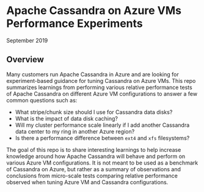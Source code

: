 # Apache Cassandra on Azure VMs Performance Experiments
September 2019

## Overview
Many customers run Apache Cassandra in Azure and are looking for experiment-based guidance for tuning Cassandra on Azure VMs. This repo summarizes learnings from performing various relative performance tests of Apache Cassandra on different Azure VM configurations to answer a few common questions such as: 
* What stripe/chunk size should I use for Cassandra data disks?
* What is the impact of data disk caching? 
* Will my cluster performance scale linearly if I add another Cassandra data center to my ring in another Azure region?
* Is there a performance difference between `ext4` and `xfs` filesystems?

The goal of this repo is to share interesting learnings to help increase knowledge around how Apache Cassandra will behave and perform on various Azure VM configurations. It is not meant to be used as a benchmark of Cassandra on Azure, but rather as a summary of observations and conclusions from micro-scale tests comparing relative performance observed when tuning Azure VM and Cassandra configurations.

